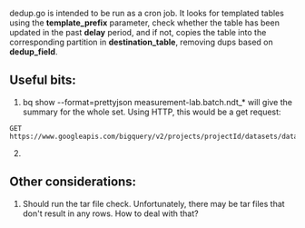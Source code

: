 dedup.go is intended to be run as a cron job.  It looks for templated
tables using the __template_prefix__ parameter, check whether the
table has been updated in the past __delay__ period, and if not,
copies the table into the corresponding partition in
__destination_table__, removing dups based on __dedup_field__.

## Useful bits:

1. bq show --format=prettyjson measurement-lab.batch.ndt_* will give
 the summary for the whole set.  Using HTTP, this would be a get request:
 ```
GET https://www.googleapis.com/bigquery/v2/projects/projectId/datasets/datasetId/tables/tableId

 ```
2. 

## Other considerations:
1. Should run the tar file check.  Unfortunately, there may be tar
files that don't result in any rows.  How to deal with that?

